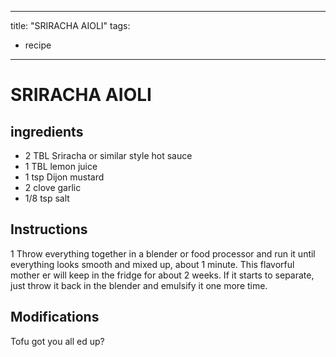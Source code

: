
---
title: "SRIRACHA AIOLI"
tags:
  - recipe
---

# SRIRACHA AIOLI

## ingredients

* 2 TBL Sriracha or similar style hot sauce
* 1 TBL lemon juice 
* 1 tsp Dijon mustard 
* 2 clove garlic 
* 1/8 tsp salt 



## Instructions
1 Throw everything together in a blender or food processor and run it until everything looks smooth and mixed up, about 1 minute. This flavorful mother er will keep in the fridge for about 2 weeks. If it starts to separate, just throw it back in the blender and emulsify it one more time.



## Modifications
Tofu got you all  ed up?




